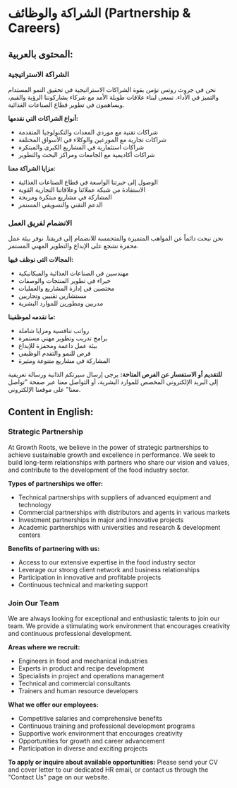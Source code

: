 # الشراكة والوظائف (Partnership & Careers)

## المحتوى بالعربية:

### الشراكة الاستراتيجية
نحن في جروث روتس نؤمن بقوة الشراكات الاستراتيجية في تحقيق النمو المستدام والتميز في الأداء. نسعى لبناء علاقات طويلة الأمد مع شركاء يشاركوننا الرؤية والقيم، ويساهمون في تطوير قطاع الصناعات الغذائية.

**أنواع الشراكات التي نقدمها:**
- شراكات تقنية مع موردي المعدات والتكنولوجيا المتقدمة
- شراكات تجارية مع الموزعين والوكلاء في الأسواق المختلفة
- شراكات استثمارية في المشاريع الكبرى والمبتكرة
- شراكات أكاديمية مع الجامعات ومراكز البحث والتطوير

**مزايا الشراكة معنا:**
- الوصول إلى خبرتنا الواسعة في قطاع الصناعات الغذائية
- الاستفادة من شبكة عملائنا وعلاقاتنا التجارية القوية
- المشاركة في مشاريع مبتكرة ومربحة
- الدعم التقني والتسويقي المستمر

### الانضمام لفريق العمل
نحن نبحث دائماً عن المواهب المتميزة والمتحمسة للانضمام إلى فريقنا. نوفر بيئة عمل محفزة تشجع على الإبداع والتطوير المهني المستمر.

**المجالات التي نوظف فيها:**
- مهندسين في الصناعات الغذائية والميكانيكية
- خبراء في تطوير المنتجات والوصفات
- مختصين في إدارة المشاريع والعمليات
- مستشارين تقنيين وتجاريين
- مدربين ومطورين للموارد البشرية

**ما نقدمه لموظفينا:**
- رواتب تنافسية ومزايا شاملة
- برامج تدريب وتطوير مهني مستمرة
- بيئة عمل داعمة ومحفزة للإبداع
- فرص للنمو والتقدم الوظيفي
- المشاركة في مشاريع متنوعة ومثيرة

**للتقديم أو الاستفسار عن الفرص المتاحة:**
يرجى إرسال سيرتكم الذاتية ورسالة تعريفية إلى البريد الإلكتروني المخصص للموارد البشرية، أو التواصل معنا عبر صفحة "تواصل معنا" على موقعنا الإلكتروني.

## Content in English:

### Strategic Partnership
At Growth Roots, we believe in the power of strategic partnerships to achieve sustainable growth and excellence in performance. We seek to build long-term relationships with partners who share our vision and values, and contribute to the development of the food industry sector.

**Types of partnerships we offer:**
- Technical partnerships with suppliers of advanced equipment and technology
- Commercial partnerships with distributors and agents in various markets
- Investment partnerships in major and innovative projects
- Academic partnerships with universities and research & development centers

**Benefits of partnering with us:**
- Access to our extensive expertise in the food industry sector
- Leverage our strong client network and business relationships
- Participation in innovative and profitable projects
- Continuous technical and marketing support

### Join Our Team
We are always looking for exceptional and enthusiastic talents to join our team. We provide a stimulating work environment that encourages creativity and continuous professional development.

**Areas where we recruit:**
- Engineers in food and mechanical industries
- Experts in product and recipe development
- Specialists in project and operations management
- Technical and commercial consultants
- Trainers and human resource developers

**What we offer our employees:**
- Competitive salaries and comprehensive benefits
- Continuous training and professional development programs
- Supportive work environment that encourages creativity
- Opportunities for growth and career advancement
- Participation in diverse and exciting projects

**To apply or inquire about available opportunities:**
Please send your CV and cover letter to our dedicated HR email, or contact us through the "Contact Us" page on our website.